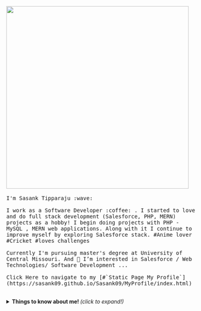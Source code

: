 <p align="left">
  <img src="https://media.giphy.com/media/lcM8hVXy87yN3aTjte/giphy-downsized-large.gif" width="480" height="480" class="giphy-embed"></img>
  <br><br>
  <samp>
    I'm Sasank Tipparaju :wave:
    <br><br>
    I work as a Software Developer :coffee: . I started to love and do full stack development (Salesforce, PHP, MERN) projects as a hobby! I begin doing projects with PHP - MySQL , MERN web applications. Along with it I continue to improve myself by exploring Salesforce stack.
  #Anime lover #Cricket #loves challenges
    <br><br>
    Currently I'm pursuing master's degree at University of Central Missouri. And 👀 I’m interested in Salesforce / Web Technologies/ Software Development ...
    <br><br>
      Click Here to navigate to my [#`Static Page My Profile`](https://sasank09.github.io/Sasank09/MyProfile/index.html)
  </samp>
</p>

<br>

<details>
  <summary> <b> Things to know about me! </b> <i>(click to expand!)</i> </summary>
  
  <br>
---
  ### - Languages and Tools...
  - An enthusiastic traiblazer who explores and learn new features in Salesforce ecosystem
  - I'd also love to have any open opportunities coming to me related to Javascript full stack development - React, Node, Next and any upcoming JS frameworks
  
###  - Follow me on
   <a href="https://www.linkedin.com/in/sasank-tipparaju-806408184/">
    <img src="https://github.com/MikeCodesDotNET/ColoredBadges/blob/master/png/social/linkedin.png" alt="example badge" style="vertical-align:top margin:6px 4px">
  </a>
  <a href="https://trailblazer.me/id/sasank09">
    <img src="" alt="Trailhead" style="vertical-align:top margin:6px 4px">
  </a>
    <a href="https://www.instagram.com/sasank_09/?hl=en">
    <img src="https://github.com/MikeCodesDotNET/ColoredBadges/blob/master/png/social/instagram.png" alt="example badge" style="vertical-align:top margin:6px 4px">
  </a>
  
  
 



---

</p>

</details>




<!---
Sasank09/Sasank09 is a ✨ special ✨ repository because its `README.md` (this file) appears on your GitHub profile.
You can click the Preview link to take a look at your changes.
--->
